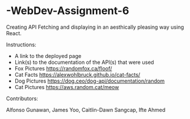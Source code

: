 # -WebDev-Assignment-6

Creating API Fetching and displaying in an aesthically pleasing way using React.

Instructions:
- A link to the deployed page 
- Link(s) to the documentation of the API(s) that were used
- Fox Pictures https://randomfox.ca/floof/
- Cat Facts https://alexwohlbruck.github.io/cat-facts/
- Dog Pictures https://dog.ceo/dog-api/documentation/random
- Cat Pictures https://aws.random.cat/meow

Contributors:

Alfonso Gunawan, James Yoo, Caitlin-Dawn Sangcap, Ifte Ahmed
